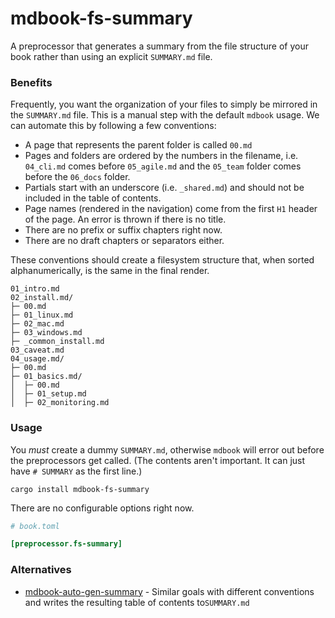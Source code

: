 # mdbook-fs-summary

A preprocessor that generates a summary from the file structure of your book rather than using an explicit `SUMMARY.md` file.

### Benefits

Frequently, you want the organization of your files to simply be mirrored in the `SUMMARY.md` file. This is a manual step with the default `mdbook` usage. We can automate this by following a few conventions:

- A page that represents the parent folder is called `00.md`
- Pages and folders are ordered by the numbers in the filename, i.e. `04_cli.md` comes before  `05_agile.md` and the `05_team` folder comes before the `06_docs` folder.
- Partials start with an underscore (i.e. `_shared.md`) and should not be included in the table of contents.
- Page names (rendered in the navigation) come from the first `H1` header of the page. An error is thrown if there is no title.
- There are no prefix or suffix chapters right now.
- There are no draft chapters or separators either.

These conventions should create a filesystem structure that, when sorted alphanumerically, is the same in the final render.

```
01_intro.md
02_install.md/
├─ 00.md
├─ 01_linux.md
├─ 02_mac.md
├─ 03_windows.md
├─ _common_install.md
03_caveat.md
04_usage.md/
├─ 00.md
├─ 01_basics.md/
│  ├─ 00.md
│  ├─ 01_setup.md
│  ├─ 02_monitoring.md
```

### Usage

You _must_ create a dummy `SUMMARY.md`, otherwise `mdbook` will error out before the preprocessors get called. (The contents aren't important. It can just have `# SUMMARY` as the first line.)

```
cargo install mdbook-fs-summary
```

There are no configurable options right now.

```toml
# book.toml

[preprocessor.fs-summary]
```

### Alternatives

* [mdbook-auto-gen-summary](https://crates.io/crates/mdbook-auto-gen-summary) - Similar goals with different conventions and writes the resulting table of contents to`SUMMARY.md`
